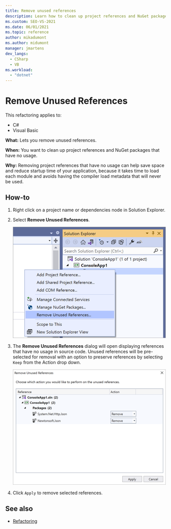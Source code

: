 ```yaml
---
title: Remove unused references
description: Learn how to clean up project references and NuGet packages that have no usage with the new Remove Unused References command.
ms.custom: SEO-VS-2021
ms.date: 06/01/2021
ms.topic: reference
author: mikadumont
ms.author: midumont
manager: jmartens
dev_langs:
  - CSharp
  - VB
ms.workload:
  - "dotnet"
---
```

# Remove Unused References

This refactoring applies to:

- C#
- Visual Basic

**What:** Lets you remove unused references.

**When:** You want to clean up project references and NuGet packages that have no usage. 

**Why:** Removing project references that have no usage can help save space and reduce startup time of your application, because it takes time to load each module and avoids having the compiler load metadata that will never be used.

## How-to

1. Right click on a project name or dependencies node in Solution Explorer.

2. Select **Remove Unused References**.

    ![Remove Unused References command](media/remove-unused-references-command.png)

3. The **Remove Unused References** dialog will open displaying references that have no usage in source code. Unused references will be pre-selected for removal with an option to preserve references by selecting `Keep` from the Action drop down.

    ![Remove Unused References dialog](media/remove-unused-references-dialog.png)

5. Click `Apply` to remove selected references. 

## See also

- [Refactoring](../refactoring-in-visual-studio.md)